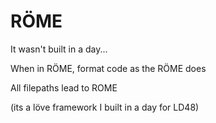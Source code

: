 RÖME
====

It wasn't built in a day...

When in RÖME, format code as the RÖME does

All filepaths lead to ROME

(its a löve framework I built in a day for LD48)
